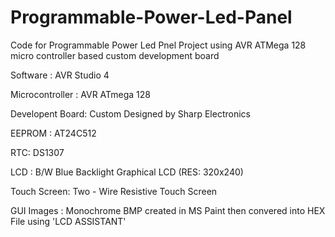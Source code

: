 # Programmable-Power-Led-Panel
Code for Programmable Power Led Pnel Project using AVR ATMega 128 micro controller based custom development board

Software : AVR Studio 4

Microcontroller : AVR ATmega 128

Developent Board: Custom Designed by Sharp Electronics

EEPROM : AT24C512

RTC: DS1307

LCD : B/W Blue Backlight Graphical LCD (RES: 320x240)

Touch Screen: Two - Wire Resistive Touch Screen

GUI Images : Monochrome BMP created in MS Paint then convered into HEX File using 'LCD ASSISTANT'
